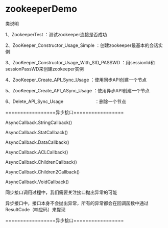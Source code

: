 # zookeeperDemo

类说明

1、ZookeeperTest                                 ：测试zookeeper连接是否成功

2、ZooKeeper_Constructor_Usage_Simple            ：创建zookeeper最基本的会话实例

3、ZooKeeper_Constructor_Usage_With_SID_PASSWD   ：用sessionId和sessionPassWD来创建zookeeper实例

4、ZooKeeper_Create_API_Sync_Usage               ：使用同步API创建一个节点

5、ZooKeeper_Create_API_ASync_Usage              ：使用异步API创建一个节点

6、Delete_API_Sync_Usage                         ：删除一个节点

=================异步接口=================

AsyncCallback.StringCallback()

AsyncCallback.StatCallback()

AsyncCallback.DataCallback()

AsyncCallback.ACLCallback()

AsyncCallback.ChildrenCallback()

AsyncCallback.Children2Callback()

AsyncCallback.VoidCallback()

同步接口调用过程中，我们需要关注接口抛出异常的可能

异步接口中，接口本身不会抛出异常，所有的异常都会在回调函数中通过ResultCode（响应码）来提现

=================异步接口=================
